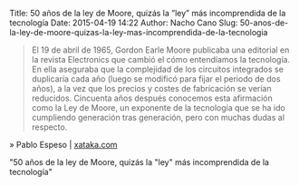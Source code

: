 Title: 50 años de la ley de Moore, quizás la ”ley” más incomprendida de la tecnología
Date: 2015-04-19 14:22
Author: Nacho Cano
Slug: 50-anos-de-la-ley-de-moore-quizas-la-ley-mas-incomprendida-de-la-tecnologia

> El 19 de abril de 1965, Gordon Earle Moore publicaba una editorial en
> la revista Electronics que cambió el cómo entendíamos la tecnología.
> En ella aseguraba que la complejidad de los circuitos integrados se
> duplicaría cada año (luego se modificó para fijar el periodo de dos
> años), a la vez que los precios y costes de fabricación se verían
> reducidos. Cincuenta años después conocemos esta afirmación como la
> Ley de Moore, un exponente de la tecnología que se ha ido cumpliendo
> generación tras generación, pero con muchas dudas al respecto.

» Pablo Espeso | [xataka.com][]

  [xataka.com]: http://www.xataka.com/componentes-de-pc/50-anos-de-la-ley-de-moore-la-quizas-ley-mas-incomprendida-de-la-tecnologia
    "50 años de la ley de Moore, quizás la "ley" más incomprendida de la tecnología"
